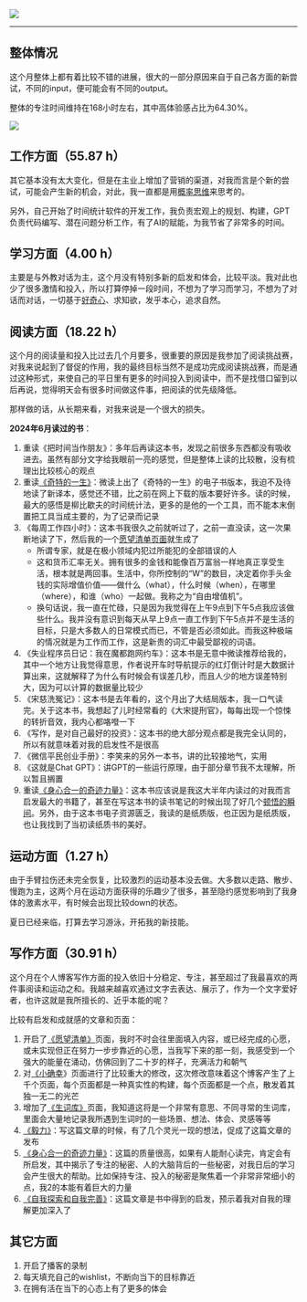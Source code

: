 

![](https://rolen.wiki/wp-content/uploads/2024/07/summary-of-june-2024.jpg)

---

## 整体情况

这个月整体上都有着比较不错的进展，很大的一部分原因来自于自己各方面的新尝试，不同的input，便可能会有不同的output。

整体的专注时间维持在168小时左右，其中高体验感占比为64.30%。

![](https://rolen.wiki/wp-content/uploads/2024/07/image-4.png)

## 工作方面（55.87 h）

其它基本没有太大变化，但是在主业上增加了营销的渠道，对我而言是个新的尝试，可能会产生新的机会，对此，我一直都是用[概率思维](https://rolen.wiki/probabilistic-thinking/)来思考的。

另外，自己开始了时间统计软件的开发工作，我负责宏观上的规划、构建，GPT负责代码编写、潜在问题分析工作，有了AI的赋能，为我节省了非常多的时间。

## 学习方面（4.00 h）

主要是与外教对话为主，这个月没有特别多新的启发和体会，比较平淡。我对此也少了很多激情和投入，所以打算停掉一段时间，不想为了学习而学习，不想为了对话而对话，一切基于[好奇心](https://rolen.wiki/curiosity/)、求知欲，发乎本心，追求自然。

## 阅读方面（18.22 h）

这个月的阅读量和投入比过去几个月要多，很重要的原因是我参加了阅读挑战赛，对我来说起到了督促的作用，我的最终目标当然不是成功完成阅读挑战赛，而是通过这种形式，来使自己的平日里有更多的时间投入到阅读中，而不是找借口留到以后再说，觉得明天会有很多时间做这件事，把阅读的优先级降低。

那样做的话，从长期来看，对我来说是一个很大的损失。

**2024年6月读过的书**：

1. 重读《把时间当作朋友》：多年后再读这本书，发现之前很多东西都没有吸收进去。虽然有部分文字给我眼前一亮的感觉，但是整体上读的比较散，没有梳理出比较核心的观点
2. 重读[《奇特的一生》](https://rolen.wiki/this-is-strange-life/)：微读上出了《奇特的一生》的电子书版本，我迫不及待地读了新译本，感觉还不错，比之前在网上下载的版本要好许多。读的时候，最大的感悟是柳比歇夫的时间统计法，更多的是他的一个工具，而不能本末倒置把工具当成主要的，为了记录而记录
3. 《每周工作四小时》：这本书我很久之前就听过了，之前一直没读，这一次果断地读了下，然后我的一个[愿望清单页面](https://rolen.wiki/wishlist/)就生成了
    - 所谓专家，就是在极小领域内犯过所能犯的全部错误的人
    - 这和货币汇率无关。拥有很多的金钱和能像百万富翁一样地真正享受生活，根本就是两回事。生活中，你所控制的“W”的数目，决定着你手头金钱的实际增值价值——做什么（what），什么时候（when），在哪里（where），和谁（who）一起做。我称之为“自由增值机”。
    - 换句话说，我一直在忙碌，只是因为我觉得在上午9点到下午5点我应该做些什么。我并没有意识到每天从早上9点一直工作到下午5点并不是生活的目标，只是大多数人的日常模式而已，不管是否必须如此。而我这种极端的情况就是为工作而工作，这是新贵的词汇中最受鄙视的词语。
4. 《失业程序员日记：我在魔都跑网约车》：这本书是无意中微读推荐给我的，其中一个地方让我觉得意思，作者说开车时导航提示的红灯倒计时是大数据计算出来，这就解释了为什么有时候会有误差几秒，而且人少的地方误差特别大，因为可以计算的数据量比较少
5. 《宋慈洗冤记》：这本书是去年看的，这个月出了大结局版本，我一口气读完。关于这本书，我想起了儿时经常看的《大宋提刑官》，每每出现一个惊悚的转折音效，我内心都咯噔一下
6. 《写作，是对自己最好的投资》：这本书的绝大部分观点都是我完全认同的，所以有就意味着对我的启发性不是很高
7. 《微信平民创业手册》：李笑来的另外一本书，讲的比较接地气，实用
8. 《这就是Chat GPT》：讲GPT的一些运行原理，由于部分章节我不太理解，所以暂且搁置
9. 重读[《身心合一的奇迹力量》](https://rolen.wiki/the-inner-game-of-tennis/)：这本书应该说是我这大半年内读过的对我而言启发最大的书籍了，甚至在写这本书的读书笔记的时候出现了好几个[顿悟的瞬间](https://rolen.wiki/epiphany/)。另外，由于这本书电子资源匮乏，我读的是纸质版，也正因为是纸质版，也让我找到了当初读纸质书的美好。

## 运动方面（1.27 h）

由于手臂拉伤还未完全恢复，比较激烈的运动基本没去做。大多数以走路、散步、慢跑为主，这两个月在运动方面获得的乐趣少了很多，甚至隐约感觉影响到了我身体的激素水平，有时候会出现比较down的状态。

夏日已经来临，打算去学习游泳，开拓我的新技能。

## 写作方面（30.91 h）

这个月在个人博客写作方面的投入依旧十分稳定、专注，甚至超过了我最喜欢的两件事阅读和运动之和。我越来越喜欢通过文字去表达、展示了，作为一个文字爱好者，也许这就是我所擅长的、近乎本能的呢？

比较有启发和成就感的文章和页面：

1. 开启了[《愿望清单》](https://rolen.wiki/wishlist/)页面，我时不时会往里面填入内容，或已经完成的心愿，或未实现但正在努力一步步靠近的心愿，当我写下来的那一刻，我感受到一个强大的能量在涌动，仿佛回到了二十岁的样子，充满活力和朝气
2. 对[《小确幸](https://rolen.wiki/small-pleasures-in-life/)》页面进行了比较重大的修改，这次修改意味着这个博客产生了上千个页面，每个页面都是一种真实性的构建，每个页面都是一个点，散发着其独一无二的光芒
3. 增加了[《生词库》](https://rolen.wiki/vocabulary-list/)页面，我知道这将是一个非常有意思、不同寻常的生词库，里面会大量地记录我所遇到生词时的一些场景、想法、体会、灵感等等
4. [《毅力》](https://rolen.wiki/grit/)：写这篇文章的时候，有了几个灵光一现的想法，促成了这篇文章的发布
5. [《身心合一的奇迹力量》](https://rolen.wiki/the-inner-game-of-tennis/)：这篇的质量很高，如果有人能耐心读完，肯定会有所启发，其中揭示了专注的秘密、人的大脑背后的一些秘密，对我日后的学习会产生很大的帮助。比如保持专注、投入的秘密是聚焦着一个非常非常细小的点，我2的本能有着巨大的力量
6. [《自我探索和自我完善》](https://rolen.wiki/self-exploration-vs-self-improvement/)：这篇文章是书中得到的启发，预示着我对自我的理解更加深入了

## 其它方面

1. 开启了播客的录制
2. 每天填充自己的wishlist，不断向当下的目标靠近
3. 在拥有活在当下的心态上有了更多的体会
